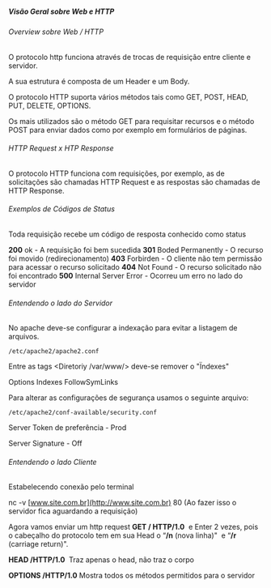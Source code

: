 
##### Visão Geral sobre Web e HTTP

###### Overview sobre Web / HTTP

O protocolo http funciona através de trocas de requisição entre cliente e servidor.

A sua estrutura é composta de um Header e um Body.

O protocolo HTTP suporta vários métodos tais como GET, POST, HEAD, PUT, DELETE, OPTIONS.

Os mais utilizados são o método GET para requisitar recursos e o método POST para enviar dados como por exemplo em formulários de páginas.

###### HTTP Request x HTP Response

O protocolo HTTP funciona com requisições, por exemplo, as de solicitações são chamadas HTTP Request e as respostas são chamadas de HTTP Response.

 
###### Exemplos de Códigos de Status

Toda requisição recebe um código de resposta conhecido como status

**200** ok - A requisição foi bem sucedida
**301** Boded Permanently - O recurso foi movido (redirecionamento)
**403** Forbirden - O cliente não tem permissão para acessar o recurso solicitado
**404** Not Found - O recurso solicitado não foi encontrado
**500** Internal Server Error - Ocorreu um erro no lado do servidor

###### Entendendo o lado do Servidor

No apache deve-se configurar a indexação para evitar a listagem de arquivos.

```
/etc/apache2/apache2.conf
```

Entre as tags <Diretoriy /var/www/> deve-se remover o "Ïndexes" 

Options Indexes FollowSymLinks

Para alterar as configurações de segurança usamos o seguinte arquivo:

```
/etc/apache2/conf-available/security.conf
```

Server Token de preferência - Prod

Server Signature - Off 

  
###### Entendendo o lado Cliente

Estabelecendo conexão pelo terminal

nc -v [www.site.com.br](http://www.site.com.br) 80 (Ao fazer isso o servidor fica aguardando a requisição)

Agora vamos enviar um http request
**GET / HTTP/1.0** 
e Enter 2 vezes, pois o cabeçalho do protocolo tem em sua Head o “**/n** (nova linha)"  e “**/r** (carriage return)".

**HEAD /HTTP/1.0** 
Traz apenas o head, não traz o corpo

**OPTIONS /HTTP/1.0**
Mostra todos os métodos permitidos para o servidor